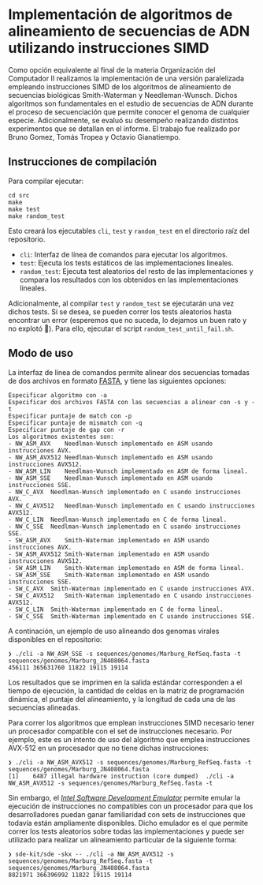 # Implementación de algoritmos de alineamiento de secuencias de ADN utilizando instrucciones SIMD

Como opción equivalente al final de la materia Organización del Computador II realizamos la implementación de una versión paralelizada empleando instrucciones SIMD de los algoritmos de alineamiento de secuencias biológicas Smith-Waterman y Needleman-Wunsch. Dichos algoritmos son fundamentales en el estudio de secuencias de ADN durante el proceso de secuenciación que permite conocer el genoma de cualquier especie. Adicionalmente, se evaluó su desempeño realizando distintos experimentos que se detallan en el informe. El trabajo fue realizado por Bruno Gomez, Tomás Tropea y Octavio Gianatiempo.

## Instrucciones de compilación

Para compilar ejecutar:

```
cd src
make
make test
make random_test
````
Esto creará los ejecutables `cli`, `test` y `random_test` en el directorio raíz del repositorio.

- `cli`: Interfaz de línea de comandos para ejecutar los algoritmos.
- `test`: Ejecuta los tests estáticos de las implementaciones lineales.
- `random_test`: Ejecuta test aleatorios del resto de las implementaciones y compara los resultados con los obtenidos en las implementaciones lineales.

Adicionalmente, al compilar `test` y `random_test` se ejecutarán una vez dichos tests.
Si se desea, se pueden correr los tests aleatorios hasta encontrar un error (esperemos que no suceda, lo dejamos un buen rato y no explotó 🤞). Para ello, ejecutar el script `random_test_until_fail.sh`.

## Modo de uso

La interfaz de línea de comandos permite alinear dos secuencias tomadas de dos archivos en formato [FASTA](https://es.wikipedia.org/wiki/Formato_FASTA), y tiene las siguientes opciones:

```
Especificar algoritmo con -a
Especificar dos archivos FASTA con las secuencias a alinear con -s y -t
Especificar puntaje de match con -p
Especificar puntaje de mismatch con -q
Especificar puntaje de gap con -r
Los algoritmos existentes son: 
- NW_ASM_AVX	Needlman-Wunsch implementado en ASM usando instrucciones AVX.
- NW_ASM_AVX512	Needlman-Wunsch implementado en ASM usando instrucciones AVX512.
- NW_ASM_LIN	Needlman-Wunsch implementado en ASM de forma lineal.
- NW_ASM_SSE	Needlman-Wunsch implementado en ASM usando instrucciones SSE.
- NW_C_AVX	Needlman-Wunsch implementado en C usando instrucciones AVX.
- NW_C_AVX512	Needlman-Wunsch implementado en C usando instrucciones AVX512.
- NW_C_LIN	Needlman-Wunsch implementado en C de forma lineal.
- NW_C_SSE	Needlman-Wunsch implementado en C usando instrucciones SSE.
- SW_ASM_AVX	Smith-Waterman implementado en ASM usando instrucciones AVX.
- SW_ASM_AVX512	Smith-Waterman implementado en ASM usando instrucciones AVX512.
- SW_ASM_LIN	Smith-Waterman implementado en ASM de forma lineal.
- SW_ASM_SSE	Smith-Waterman implementado en ASM usando instrucciones SSE.
- SW_C_AVX	Smith-Waterman implementado en C usando instrucciones AVX.
- SW_C_AVX512	Smith-Waterman implementado en C usando instrucciones AVX512.
- SW_C_LIN	Smith-Waterman implementado en C de forma lineal.
- SW_C_SSE	Smith-Waterman implementado en C usando instrucciones SSE.
```

A continación, un ejemplo de uso alineando dos genomas virales disponibles en el repositorio:
```
❯ ./cli -a NW_ASM_SSE -s sequences/genomes/Marburg_RefSeq.fasta -t sequences/genomes/Marburg_JN408064.fasta
456111 365631760 11822 19115 19114
```
Los resultados que se imprimen en la salida estándar corresponden a el tiempo de ejecución, la cantidad de celdas en la matriz de programación dinámica, el puntaje del alineamiento, y la longitud de cada una de las secuencias alineadas.

Para correr los algoritmos que emplean instrucciones SIMD necesario tener un procesador compatible con el set de instrucciones necesario.
Por ejemplo, este es un intento de uso del algoritmo que emplea instrucciones AVX-512 en un procesador que no tiene dichas instrucciones:
```
❯ ./cli -a NW_ASM_AVX512 -s sequences/genomes/Marburg_RefSeq.fasta -t sequences/genomes/Marburg_JN408064.fasta
[1]    6487 illegal hardware instruction (core dumped)  ./cli -a NW_ASM_AVX512 -s sequences/genomes/Marburg_RefSeq.fasta -t 
```

Sin embargo, el [_Intel Software Development Emulator_](https://software.intel.com/content/www/us/en/develop/articles/intel-software-development-emulator.html) permite emular la ejecución de instrucciones no compatibles con un procesador para que los desarrolladores puedan ganar familiaridad con sets de instrucciones que todavía están ampliamente disponibles. Dicho emulador es el que permite correr los tests aleatorios sobre todas las implementaciones y puede ser utilizado para realizar un alineamiento particular de la siguiente forma:
```
❯ sde-kit/sde -skx -- ./cli -a NW_ASM_AVX512 -s sequences/genomes/Marburg_RefSeq.fasta -t sequences/genomes/Marburg_JN408064.fasta
8821971 366396992 11822 19115 19114
```
